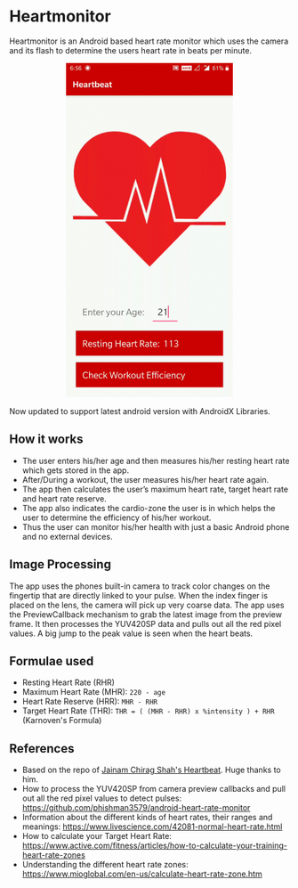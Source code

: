 # Heartmonitor
Heartmonitor is an Android based heart rate monitor which uses the camera and its flash to determine the users heart rate in beats per minute.
<p align="center">
<img width=300px src="demo.gif" alt="demo">
</p>
Now updated to support latest android version with AndroidX Libraries.

## How it works
* The user enters his/her age and then measures his/her resting heart rate which gets stored in the app.
* After/During a workout, the user measures his/her heart rate again.
* The app then calculates the user’s maximum heart rate, target heart rate and heart rate reserve.
* The app also indicates the cardio-zone the user is in which helps the user to determine the efficiency of his/her workout.
* Thus the user can monitor his/her health with just a basic Android phone and no external devices.

## Image Processing
The app uses the phones built-in camera to track color changes on the fingertip that are directly linked to your pulse.
When the index finger is placed on the lens, the camera will pick up very coarse data.
The app uses the PreviewCallback mechanism to grab the latest image from the preview frame.
It then processes the YUV420SP data and pulls out all the red pixel values.
A big jump to the peak value is seen when the heart beats.

## Formulae used
* Resting Heart Rate (RHR)
* Maximum Heart Rate (MHR):  ```220 - age```
* Heart Rate Reserve (HRR): ```MHR - RHR```
* Target Heart Rate (THR): ```THR = ( (MHR - RHR) x %intensity ) + RHR```
  (Karnoven's Formula)

## References
* Based on the repo of <a href="https://github.com/jcs98/Heartbeat">Jainam Chirag Shah's Heartbeat</a>. Huge thanks to him.
* How to process the YUV420SP from camera preview callbacks and pull out all the red pixel values to detect pulses: https://github.com/phishman3579/android-heart-rate-monitor
* Information about the different kinds of heart rates, their ranges and meanings: https://www.livescience.com/42081-normal-heart-rate.html
* How to calculate your Target Heart Rate: https://www.active.com/fitness/articles/how-to-calculate-your-training-heart-rate-zones
* Understanding the different heart rate zones: https://www.mioglobal.com/en-us/calculate-heart-rate-zone.htm
